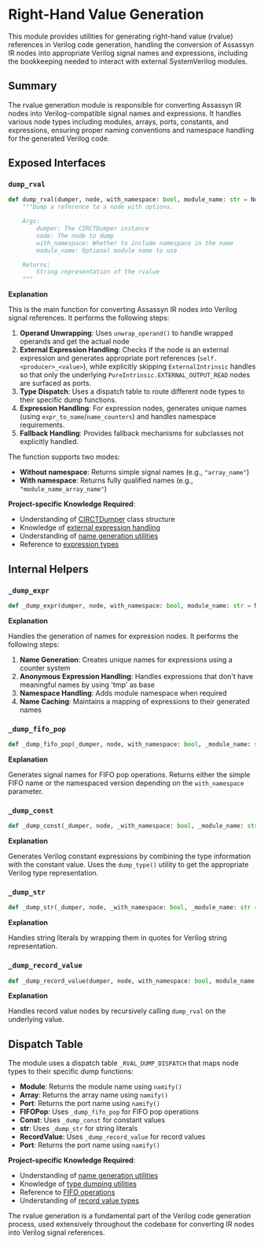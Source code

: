 # Right-Hand Value Generation

This module provides utilities for generating right-hand value (rvalue) references in Verilog code generation, handling the conversion of Assassyn IR nodes into appropriate Verilog signal names and expressions, including the bookkeeping needed to interact with external SystemVerilog modules.

## Summary

The rvalue generation module is responsible for converting Assassyn IR nodes into Verilog-compatible signal names and expressions. It handles various node types including modules, arrays, ports, constants, and expressions, ensuring proper naming conventions and namespace handling for the generated Verilog code.

## Exposed Interfaces

### `dump_rval`

```python
def dump_rval(dumper, node, with_namespace: bool, module_name: str = None) -> str:
    """Dump a reference to a node with options.

    Args:
        dumper: The CIRCTDumper instance
        node: The node to dump
        with_namespace: Whether to include namespace in the name
        module_name: Optional module name to use

    Returns:
        String representation of the rvalue
    """
```

**Explanation**

This is the main function for converting Assassyn IR nodes into Verilog signal references. It performs the following steps:

1. **Operand Unwrapping**: Uses `unwrap_operand()` to handle wrapped operands and get the actual node
2. **External Expression Handling**: Checks if the node is an external expression and generates appropriate port references (`self.<producer>_<value>`), while explicitly skipping `ExternalIntrinsic` handles so that only the underlying `PureIntrinsic.EXTERNAL_OUTPUT_READ` nodes are surfaced as ports.
3. **Type Dispatch**: Uses a dispatch table to route different node types to their specific dump functions.
4. **Expression Handling**: For expression nodes, generates unique names (using `expr_to_name`/`name_counters`) and handles namespace requirements.
5. **Fallback Handling**: Provides fallback mechanisms for subclasses not explicitly handled.

The function supports two modes:
- **Without namespace**: Returns simple signal names (e.g., `"array_name"`)
- **With namespace**: Returns fully qualified names (e.g., `"module_name_array_name"`)

**Project-specific Knowledge Required**:
- Understanding of [CIRCTDumper](/python/assassyn/codegen/verilog/design.md) class structure
- Knowledge of [external expression handling](/python/assassyn/ir/module/external.md)
- Understanding of [name generation utilities](/python/assassyn/utils.md)
- Reference to [expression types](/python/assassyn/ir/expr/expr.md)

## Internal Helpers

### `_dump_expr`

```python
def _dump_expr(dumper, node, with_namespace: bool, module_name: str = None) -> str:
```

**Explanation**

Handles the generation of names for expression nodes. It performs the following steps:

1. **Name Generation**: Creates unique names for expressions using a counter system
2. **Anonymous Expression Handling**: Handles expressions that don't have meaningful names by using 'tmp' as base
3. **Namespace Handling**: Adds module namespace when required
4. **Name Caching**: Maintains a mapping of expressions to their generated names

### `_dump_fifo_pop`

```python
def _dump_fifo_pop(_dumper, node, with_namespace: bool, _module_name: str = None) -> str:
```

**Explanation**

Generates signal names for FIFO pop operations. Returns either the simple FIFO name or the namespaced version depending on the `with_namespace` parameter.

### `_dump_const`

```python
def _dump_const(_dumper, node, _with_namespace: bool, _module_name: str = None) -> str:
```

**Explanation**

Generates Verilog constant expressions by combining the type information with the constant value. Uses the `dump_type()` utility to get the appropriate Verilog type representation.

### `_dump_str`

```python
def _dump_str(_dumper, node, _with_namespace: bool, _module_name: str = None) -> str:
```

**Explanation**

Handles string literals by wrapping them in quotes for Verilog string representation.

### `_dump_record_value`

```python
def _dump_record_value(dumper, node, with_namespace: bool, module_name: str = None) -> str:
```

**Explanation**

Handles record value nodes by recursively calling `dump_rval` on the underlying value.

## Dispatch Table

The module uses a dispatch table `_RVAL_DUMP_DISPATCH` that maps node types to their specific dump functions:

- **Module**: Returns the module name using `namify()`
- **Array**: Returns the array name using `namify()`
- **Port**: Returns the port name using `namify()`
- **FIFOPop**: Uses `_dump_fifo_pop` for FIFO pop operations
- **Const**: Uses `_dump_const` for constant values
- **str**: Uses `_dump_str` for string literals
- **RecordValue**: Uses `_dump_record_value` for record values
- **Port**: Returns the port name using `namify()`

**Project-specific Knowledge Required**:
- Understanding of [name generation utilities](/python/assassyn/utils.md)
- Knowledge of [type dumping utilities](/python/assassyn/codegen/verilog/utils.md)
- Reference to [FIFO operations](/python/assassyn/ir/expr/array.md)
- Understanding of [record value types](/python/assassyn/ir/dtype.md)

The rvalue generation is a fundamental part of the Verilog code generation process, used extensively throughout the codebase for converting IR nodes into Verilog signal references.
